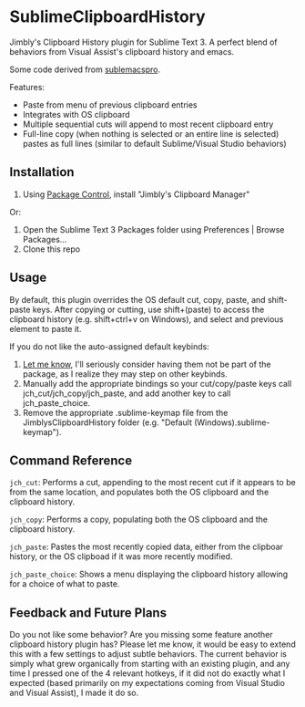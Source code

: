 SublimeClipboardHistory
=======================

Jimbly's Clipboard History plugin for Sublime Text 3.  A perfect blend
of behaviors from Visual Assist's clipboard history and emacs.

Some code derived from [sublemacspro](https://github.com/grundprinzip/sublemacspro).

Features:
* Paste from menu of previous clipboard entries
* Integrates with OS clipboard
* Multiple sequential cuts will append to most recent clipboard entry
* Full-line copy (when nothing is selected or an entire line is selected) pastes as full lines (similar to default Sublime/Visual Studio behaviors)

Installation
------------

1. Using [Package Control](http://wbond.net/sublime_packages/package_control), install "Jimbly's Clipboard Manager"

Or:

1. Open the Sublime Text 3 Packages folder using Preferences | Browse Packages...
2. Clone this repo

Usage
-----

By default, this plugin overrides the OS default cut, copy, paste, and shift-paste keys.
After copying or cutting, use shift+(paste) to access the clipboard history (e.g. shift+ctrl+v on Windows),
and select and previous element to paste it.

If you do not like the auto-assigned default keybinds:

1. [Let me know](https://github.com/Jimbly), I'll seriously consider having them not be part of the package, as I realize they may step on other keybinds.
2. Manually add the appropriate bindings so your cut/copy/paste keys call jch_cut/jch_copy/jch_paste, and add another key to call jch_paste_choice.
3. Remove the appropriate .sublime-keymap file from the JimblysClipboardHistory folder (e.g. "Default (Windows).sublime-keymap").

Command Reference
-----------------
`jch_cut`: Performs a cut, appending to the most recent cut if it appears to be from the same location, and populates both the OS clipboard and the clipboard history.

`jch_copy`: Performs a copy, populating both the OS clipboard and the clipboard history.

`jch_paste`: Pastes the most recently copied data, either from the clipboar history, or the OS clipboad if it was more recently modified.

`jch_paste_choice`: Shows a menu displaying the clipboard history allowing for a choice of what to paste.

Feedback and Future Plans
-------------------------

Do you not like some behavior?  Are you missing some feature another clipboard history plugin has?  Please let me
know, it would be easy to extend this with a few settings to adjust subtle behaviors.  The current behavior is
simply what grew organically from starting with an existing plugin, and any time I pressed one of the 4 relevant
hotkeys, if it did not do exactly what I expected (based primarily on my expectations coming from Visual Studio
and Visual Assist), I made it do so.
